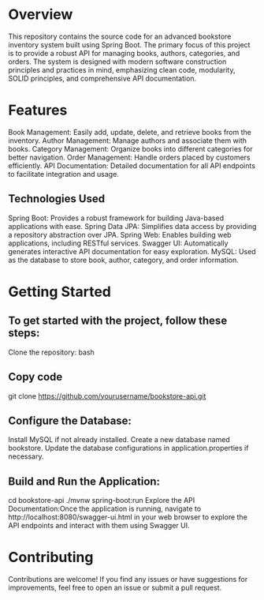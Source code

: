 # Overview
This repository contains the source code for an advanced bookstore inventory system built using Spring Boot. The primary focus of this project is to provide a robust API for managing books, authors, categories, and orders. The system is designed with modern software construction principles and practices in mind, emphasizing clean code, modularity, SOLID principles, and comprehensive API documentation.

# Features
Book Management: Easily add, update, delete, and retrieve books from the inventory.
Author Management: Manage authors and associate them with books.
Category Management: Organize books into different categories for better navigation.
Order Management: Handle orders placed by customers efficiently.
API Documentation: Detailed documentation for all API endpoints to facilitate integration and usage.
## Technologies Used
Spring Boot: Provides a robust framework for building Java-based applications with ease.
Spring Data JPA: Simplifies data access by providing a repository abstraction over JPA.
Spring Web: Enables building web applications, including RESTful services.
Swagger UI: Automatically generates interactive API documentation for easy exploration.
MySQL: Used as the database to store book, author, category, and order information.
# Getting Started
## To get started with the project, follow these steps:
Clone the repository:
bash
## Copy code
git clone https://github.com/yourusername/bookstore-api.git
## Configure the Database:
Install MySQL if not already installed.
Create a new database named bookstore.
Update the database configurations in application.properties if necessary.
## Build and Run the Application:
cd bookstore-api
./mvnw spring-boot:run
Explore the API Documentation:Once the application is running, navigate to http://localhost:8080/swagger-ui.html in your web browser to explore the API endpoints and interact with them using Swagger UI.
# Contributing
Contributions are welcome! If you find any issues or have suggestions for improvements, feel free to open an issue or submit a pull request.

